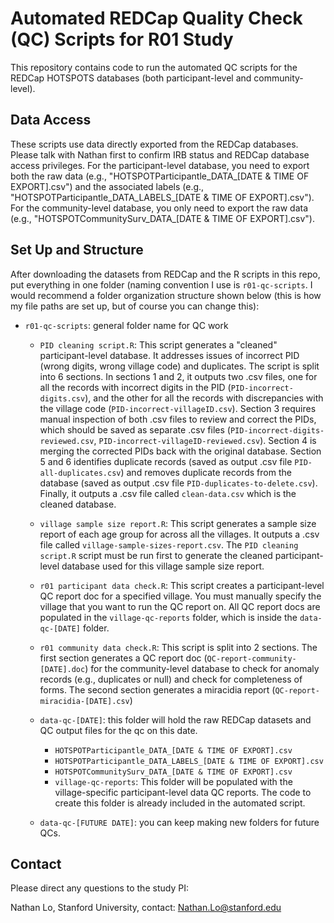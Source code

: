 # Automated REDCap Quality Check (QC) Scripts for R01 Study 

This repository contains code to run the automated QC scripts for the REDCap HOTSPOTS databases (both participant-level and community-level). 


## Data Access
These scripts use data directly exported from the REDCap databases. Please talk with Nathan first to confirm IRB status and REDCap database access privileges. For the participant-level database, you need to export both the raw data (e.g., "HOTSPOTParticipantle_DATA_[DATE & TIME OF EXPORT].csv") and the associated labels (e.g., "HOTSPOTParticipantle_DATA_LABELS_[DATE & TIME OF EXPORT].csv"). For the community-level database, you only need to export the raw data (e.g., "HOTSPOTCommunitySurv_DATA_[DATE & TIME OF EXPORT].csv"). 


## Set Up and Structure
After downloading the datasets from REDCap and the R scripts in this repo, put everything in one folder (naming convention I use is `r01-qc-scripts`. I would recommend a folder organization structure shown below (this is how my file paths are set up, but of course you can change this):
* `r01-qc-scripts`: general folder name for QC work
  
  * `PID cleaning script.R`: This script generates a "cleaned" participant-level database. It addresses issues of incorrect PID (wrong digits, wrong village code) and duplicates. The script is split into 6 sections. In sections 1 and 2, it outputs two .csv files, one for all the records with incorrect digits in the PID (`PID-incorrect-digits.csv`), and the other for all the records with discrepancies with the village code (`PID-incorrect-villageID.csv`). Section 3 requires manual inspection of both .csv files to review and correct the PIDs, which should be saved as separate .csv files (`PID-incorrect-digits-reviewed.csv`, `PID-incorrect-villageID-reviewed.csv`). Section 4 is merging the corrected PIDs back with the original database. Section 5 and 6 identifies duplicate records (saved as output .csv file `PID-all-duplicates.csv`) and removes duplicate records from the database (saved as output .csv file `PID-duplicates-to-delete.csv`). Finally, it outputs a .csv file called `clean-data.csv` which is the cleaned database. 

  * `village sample size report.R`: This script generates a sample size report of each age group for across all the villages. It outputs a .csv file called `village-sample-sizes-report.csv`. The `PID cleaning script.R` script must be run first to generate the cleaned participant-level database used for this village sample size report.

  * `r01 participant data check.R`: This script creates a participant-level QC report doc for a specified village. You must manually specify the village that you want to run the QC report on. All QC report docs are populated in the `village-qc-reports` folder, which is inside the `data-qc-[DATE]` folder.

  * `r01 community data check.R`: This script is split into 2 sections. The first section generates a QC report doc (`QC-report-community-[DATE].doc`) for the community-level database to check for anomaly records (e.g., duplicates or null) and check for completeness of forms. The second section generates a miracidia report (`QC-report-miracidia-[DATE].csv`)
    
  * `data-qc-[DATE]`: this folder will hold the raw REDCap datasets and QC output files for the qc on this date. 
    * `HOTSPOTParticipantle_DATA_[DATE & TIME OF EXPORT].csv`
    * `HOTSPOTParticipantle_DATA_LABELS_[DATE & TIME OF EXPORT].csv`
    * `HOTSPOTCommunitySurv_DATA_[DATE & TIME OF EXPORT].csv`
    * `village-qc-reports`: This folder will be populated with the village-specific participant-level data QC reports. The code to create this folder is already included in the automated script.
      
  * `data-qc-[FUTURE DATE]`: you can keep making new folders for future QCs. 



## Contact 
Please direct any questions to the study PI:

Nathan Lo, Stanford University, contact: Nathan.Lo@stanford.edu
